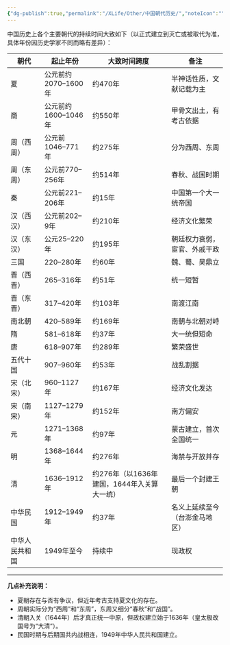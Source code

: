```yaml
---
{"dg-publish":true,"permalink":"/XLife/Other/中国朝代历史/","noteIcon":"","created":"2025-04-30T00:31:30.564+08:00"}
---
```


中国历史上各个主要朝代的持续时间大致如下（以正式建立到灭亡或被取代为准，具体年份因历史学家不同而略有差异）：

|朝代|起止年份|大致时间跨度|备注|
|---|---|---|---|
|夏|公元前约2070–1600年|约470年|半神话性质，文献记载为主|
|商|公元前约1600–1046年|约550年|甲骨文出土，有考古依据|
|周（西周）|公元前1046–771年|约275年|分为西周、东周|
|周（东周）|公元前770–256年|约514年|春秋、战国时期|
|秦|公元前221–206年|约15年|中国第一个大一统帝国|
|汉（西汉）|公元前202–9年|约210年|经济文化繁荣|
|汉（东汉）|公元25–220年|约195年|朝廷权力衰弱，宦官、外戚干政|
|三国|220–280年|约60年|魏、蜀、吴鼎立|
|晋（西晋）|265–316年|约51年|统一短暂|
|晋（东晋）|317–420年|约103年|南渡江南|
|南北朝|420–589年|约169年|南朝与北朝对峙|
|隋|581–618年|约37年|大一统但短命|
|唐|618–907年|约289年|繁荣盛世|
|五代十国|907–960年|约53年|战乱割据|
|宋（北宋）|960–1127年|约167年|经济文化发达|
|宋（南宋）|1127–1279年|约152年|南方偏安|
|元|1271–1368年|约97年|蒙古建立，首次全国统一|
|明|1368–1644年|约276年|海禁与开放并存|
|清|1636–1912年|约276年（以1636年建国，1644年入关算大一统）|最后一个封建王朝|
|中华民国|1912–1949年|约37年|名义上延续至今（台澎金马地区）|
|中华人民共和国|1949年至今|持续中|现政权|

---

**几点补充说明：**

- 夏朝存在与否有争议，但近年考古支持夏文化的存在。
- 周朝实际分为“西周”和“东周”，东周又细分“春秋”和“战国”。
- 清朝入关（1644年）后才真正统一中原，但政权建立始于1636年（皇太极改国号为“大清”）。
- 民国时期与后期国共内战相连，1949年中华人民共和国建立。
    
